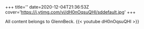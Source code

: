 +++
title=''
date=2020-12-04T21:36:53Z
cover='https://i.ytimg.com/vi/dH0nOqsuQHI/sddefault.jpg'
+++

All content belongs to GlennBeck.
{{< youtube dH0nOqsuQHI >}}
